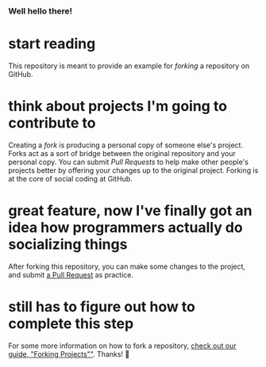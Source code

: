 ### Well hello there!

# start reading

This repository is meant to provide an example for *forking* a repository on GitHub.

# think about projects I'm going to contribute to

Creating a *fork* is producing a personal copy of someone else's project. Forks act as a sort of bridge between the original repository and your personal copy. You can submit *Pull Requests* to help make other people's projects better by offering your changes up to the original project. Forking is at the core of social coding at GitHub.

# great feature, now I've finally got an idea how programmers actually do socializing things

After forking this repository, you can make some changes to the project, and submit [a Pull Request](https://github.com/octocat/Spoon-Knife/pulls) as practice.

# still has to figure out how to complete this step

For some more information on how to fork a repository, [check out our guide, "Forking Projects""](http://guides.github.com/overviews/forking/). Thanks! :sparkling_heart:
